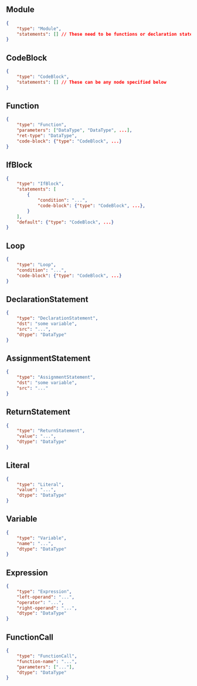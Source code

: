 ## Module
```json
{
    "type": "Module",
    "statements": [] // These need to be functions or declaration statements (for globals)
}
```


## CodeBlock
```json
{
    "type": "CodeBlock",
    "statements": [] // These can be any node specified below
}
```

## Function
```json
{
    "type": "Function",
    "parameters": ["DataType", "DataType", ...],
    "ret-type": "DataType",
    "code-block": {"type": "CodeBlock", ...}
}
```

## IfBlock
```json
{
    "type": "IfBlock",
    "statements": [
        {
            "condition": "...",
            "code-block": {"type": "CodeBlock", ...},
        }
    ],
    "default": {"type": "CodeBlock", ...} 
}
```

## Loop
```json
{
    "type": "Loop",
    "condition": "...",
    "code-block": {"type": "CodeBlock", ...} 
}
```


## DeclarationStatement
```json
{
    "type": "DeclarationStatement",
    "dst": "some variable",
    "src": "...",
    "dtype": "DataType"
}
```

## AssignmentStatement
```json
{
    "type": "AssignmentStatement",
    "dst": "some variable",
    "src": "..."
}
```

## ReturnStatement
```json
{
    "type": "ReturnStatement",
    "value": "...",
    "dtype": "DataType"
}
```

## Literal
```json
{
    "type": "Literal",
    "value": "...",
    "dtype": "DataType"
}
```

## Variable
```json
{
    "type": "Variable",
    "name": "...",
    "dtype": "DataType"
}
```

## Expression
```json
{
    "type": "Expression",
    "left-operand": "...",
    "operator": "...",
    "right-operand": "...",
    "dtype": "DataType"
}
```

## FunctionCall
```json
{
    "type": "FunctionCall",
    "function-name": "...",
    "parameters": ["..."],
    "dtype": "DataType"
}
```